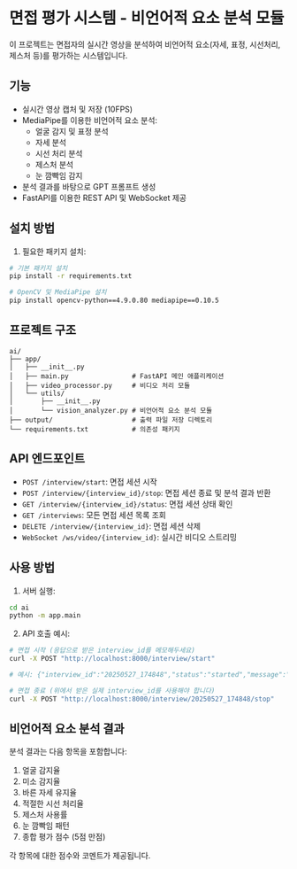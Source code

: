 # 면접 평가 시스템 - 비언어적 요소 분석 모듈

이 프로젝트는 면접자의 실시간 영상을 분석하여 비언어적 요소(자세, 표정, 시선처리, 제스처 등)를 평가하는 시스템입니다.

## 기능

- 실시간 영상 캡처 및 저장 (10FPS)
- MediaPipe를 이용한 비언어적 요소 분석:
  - 얼굴 감지 및 표정 분석
  - 자세 분석
  - 시선 처리 분석
  - 제스처 분석
  - 눈 깜빡임 감지
- 분석 결과를 바탕으로 GPT 프롬프트 생성
- FastAPI를 이용한 REST API 및 WebSocket 제공

## 설치 방법

1. 필요한 패키지 설치:

```bash
# 기본 패키지 설치
pip install -r requirements.txt

# OpenCV 및 MediaPipe 설치
pip install opencv-python==4.9.0.80 mediapipe==0.10.5
```

## 프로젝트 구조

```
ai/
├── app/
│   ├── __init__.py
│   ├── main.py                # FastAPI 메인 애플리케이션
│   ├── video_processor.py     # 비디오 처리 모듈
│   └── utils/
│       ├── __init__.py
│       └── vision_analyzer.py # 비언어적 요소 분석 모듈
├── output/                    # 출력 파일 저장 디렉토리
└── requirements.txt           # 의존성 패키지
```

## API 엔드포인트

- `POST /interview/start`: 면접 세션 시작
- `POST /interview/{interview_id}/stop`: 면접 세션 종료 및 분석 결과 반환
- `GET /interview/{interview_id}/status`: 면접 세션 상태 확인
- `GET /interviews`: 모든 면접 세션 목록 조회
- `DELETE /interview/{interview_id}`: 면접 세션 삭제
- `WebSocket /ws/video/{interview_id}`: 실시간 비디오 스트리밍

## 사용 방법

1. 서버 실행:

```bash
cd ai
python -m app.main
```

2. API 호출 예시:

```bash
# 면접 시작 (응답으로 받은 interview_id를 메모해두세요)
curl -X POST "http://localhost:8000/interview/start"

# 예시: {"interview_id":"20250527_174848","status":"started","message":"면접 세션이 시작되었습니다. ID: 20250527_174848"}

# 면접 종료 (위에서 받은 실제 interview_id를 사용해야 합니다)
curl -X POST "http://localhost:8000/interview/20250527_174848/stop"
```

## 비언어적 요소 분석 결과

분석 결과는 다음 항목을 포함합니다:

1. 얼굴 감지율
2. 미소 감지율
3. 바른 자세 유지율
4. 적절한 시선 처리율
5. 제스처 사용률
6. 눈 깜빡임 패턴
7. 종합 평가 점수 (5점 만점)

각 항목에 대한 점수와 코멘트가 제공됩니다.